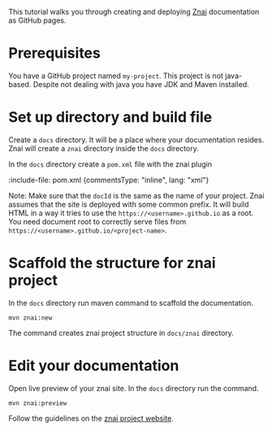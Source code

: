 This tutorial walks you through creating and deploying [Znai](https://testingisdocumenting.org/znai) documentation as GitHub pages.

# Prerequisites

You have a GitHub project named `my-project`. This project is not java-based. 
Despite not dealing with java you have JDK and Maven installed.

# Set up directory and build file

Create a `docs` directory. It will be a place where your documentation resides. Znai will create a `znai` directory inside the `docs` directory.

In the `docs` directory create a `pom.xml` file with the znai plugin

:include-file: pom.xml {commentsType: "inline", lang: "xml"}


Note: Make sure that the `docId` is the same as the name of your project.
Znai assumes that the site is deployed with some common prefix. It will build HTML in a way it tries to use the `https://<username>.github.io` as a root. You need document root to correctly serve files from `https://<username>.github.io/<project-name>`.

# Scaffold the structure for znai project

In the `docs` directory run maven command to scaffold the documentation.

```shell
mvn znai:new
```

The command creates znai project structure in `docs/znai` directory.

# Edit your documentation

Open live preview of your znai site. In the `docs` directory run the command.

```shell
mvn znai:preview
```

Follow the guidelines on the [znai project website](https://testingisdocumenting.org/znai).

